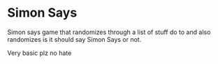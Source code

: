 # Simon Says
 Simon says game that randomizes through a list of stuff do to and also randomizes is it should say Simon Says or not.
 
 Very basic plz no hate
